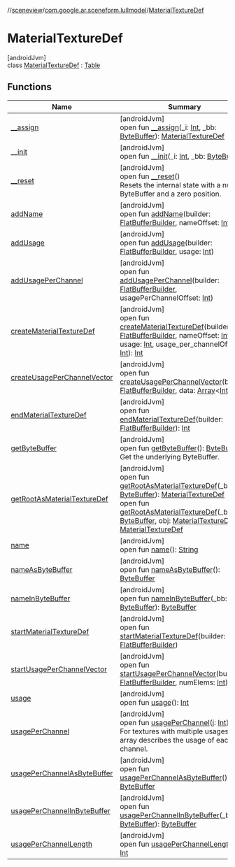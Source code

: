 //[sceneview](../../../index.md)/[com.google.ar.sceneform.lullmodel](../index.md)/[MaterialTextureDef](index.md)

# MaterialTextureDef

[androidJvm]\
class [MaterialTextureDef](index.md) : [Table](../../com.google.flatbuffers/-table/index.md)

## Functions

| Name | Summary |
|---|---|
| [__assign](__assign.md) | [androidJvm]<br>open fun [__assign](__assign.md)(_i: [Int](https://kotlinlang.org/api/latest/jvm/stdlib/kotlin/-int/index.html), _bb: [ByteBuffer](https://developer.android.com/reference/kotlin/java/nio/ByteBuffer.html)): [MaterialTextureDef](index.md) |
| [__init](__init.md) | [androidJvm]<br>open fun [__init](__init.md)(_i: [Int](https://kotlinlang.org/api/latest/jvm/stdlib/kotlin/-int/index.html), _bb: [ByteBuffer](https://developer.android.com/reference/kotlin/java/nio/ByteBuffer.html)) |
| [__reset](../../com.google.flatbuffers/-table/__reset.md) | [androidJvm]<br>open fun [__reset](../../com.google.flatbuffers/-table/__reset.md)()<br>Resets the internal state with a null ByteBuffer and a zero position. |
| [addName](add-name.md) | [androidJvm]<br>open fun [addName](add-name.md)(builder: [FlatBufferBuilder](../../com.google.flatbuffers/-flat-buffer-builder/index.md), nameOffset: [Int](https://kotlinlang.org/api/latest/jvm/stdlib/kotlin/-int/index.html)) |
| [addUsage](add-usage.md) | [androidJvm]<br>open fun [addUsage](add-usage.md)(builder: [FlatBufferBuilder](../../com.google.flatbuffers/-flat-buffer-builder/index.md), usage: [Int](https://kotlinlang.org/api/latest/jvm/stdlib/kotlin/-int/index.html)) |
| [addUsagePerChannel](add-usage-per-channel.md) | [androidJvm]<br>open fun [addUsagePerChannel](add-usage-per-channel.md)(builder: [FlatBufferBuilder](../../com.google.flatbuffers/-flat-buffer-builder/index.md), usagePerChannelOffset: [Int](https://kotlinlang.org/api/latest/jvm/stdlib/kotlin/-int/index.html)) |
| [createMaterialTextureDef](create-material-texture-def.md) | [androidJvm]<br>open fun [createMaterialTextureDef](create-material-texture-def.md)(builder: [FlatBufferBuilder](../../com.google.flatbuffers/-flat-buffer-builder/index.md), nameOffset: [Int](https://kotlinlang.org/api/latest/jvm/stdlib/kotlin/-int/index.html), usage: [Int](https://kotlinlang.org/api/latest/jvm/stdlib/kotlin/-int/index.html), usage_per_channelOffset: [Int](https://kotlinlang.org/api/latest/jvm/stdlib/kotlin/-int/index.html)): [Int](https://kotlinlang.org/api/latest/jvm/stdlib/kotlin/-int/index.html) |
| [createUsagePerChannelVector](create-usage-per-channel-vector.md) | [androidJvm]<br>open fun [createUsagePerChannelVector](create-usage-per-channel-vector.md)(builder: [FlatBufferBuilder](../../com.google.flatbuffers/-flat-buffer-builder/index.md), data: [Array](https://kotlinlang.org/api/latest/jvm/stdlib/kotlin/-array/index.html)&lt;[Int](https://kotlinlang.org/api/latest/jvm/stdlib/kotlin/-int/index.html)&gt;): [Int](https://kotlinlang.org/api/latest/jvm/stdlib/kotlin/-int/index.html) |
| [endMaterialTextureDef](end-material-texture-def.md) | [androidJvm]<br>open fun [endMaterialTextureDef](end-material-texture-def.md)(builder: [FlatBufferBuilder](../../com.google.flatbuffers/-flat-buffer-builder/index.md)): [Int](https://kotlinlang.org/api/latest/jvm/stdlib/kotlin/-int/index.html) |
| [getByteBuffer](../../com.google.flatbuffers/-table/get-byte-buffer.md) | [androidJvm]<br>open fun [getByteBuffer](../../com.google.flatbuffers/-table/get-byte-buffer.md)(): [ByteBuffer](https://developer.android.com/reference/kotlin/java/nio/ByteBuffer.html)<br>Get the underlying ByteBuffer. |
| [getRootAsMaterialTextureDef](get-root-as-material-texture-def.md) | [androidJvm]<br>open fun [getRootAsMaterialTextureDef](get-root-as-material-texture-def.md)(_bb: [ByteBuffer](https://developer.android.com/reference/kotlin/java/nio/ByteBuffer.html)): [MaterialTextureDef](index.md)<br>open fun [getRootAsMaterialTextureDef](get-root-as-material-texture-def.md)(_bb: [ByteBuffer](https://developer.android.com/reference/kotlin/java/nio/ByteBuffer.html), obj: [MaterialTextureDef](index.md)): [MaterialTextureDef](index.md) |
| [name](name.md) | [androidJvm]<br>open fun [name](name.md)(): [String](https://developer.android.com/reference/kotlin/java/lang/String.html) |
| [nameAsByteBuffer](name-as-byte-buffer.md) | [androidJvm]<br>open fun [nameAsByteBuffer](name-as-byte-buffer.md)(): [ByteBuffer](https://developer.android.com/reference/kotlin/java/nio/ByteBuffer.html) |
| [nameInByteBuffer](name-in-byte-buffer.md) | [androidJvm]<br>open fun [nameInByteBuffer](name-in-byte-buffer.md)(_bb: [ByteBuffer](https://developer.android.com/reference/kotlin/java/nio/ByteBuffer.html)): [ByteBuffer](https://developer.android.com/reference/kotlin/java/nio/ByteBuffer.html) |
| [startMaterialTextureDef](start-material-texture-def.md) | [androidJvm]<br>open fun [startMaterialTextureDef](start-material-texture-def.md)(builder: [FlatBufferBuilder](../../com.google.flatbuffers/-flat-buffer-builder/index.md)) |
| [startUsagePerChannelVector](start-usage-per-channel-vector.md) | [androidJvm]<br>open fun [startUsagePerChannelVector](start-usage-per-channel-vector.md)(builder: [FlatBufferBuilder](../../com.google.flatbuffers/-flat-buffer-builder/index.md), numElems: [Int](https://kotlinlang.org/api/latest/jvm/stdlib/kotlin/-int/index.html)) |
| [usage](usage.md) | [androidJvm]<br>open fun [usage](usage.md)(): [Int](https://kotlinlang.org/api/latest/jvm/stdlib/kotlin/-int/index.html) |
| [usagePerChannel](usage-per-channel.md) | [androidJvm]<br>open fun [usagePerChannel](usage-per-channel.md)(j: [Int](https://kotlinlang.org/api/latest/jvm/stdlib/kotlin/-int/index.html)): [Int](https://kotlinlang.org/api/latest/jvm/stdlib/kotlin/-int/index.html)<br>For textures with multiple usages, this array describes the usage of each channel. |
| [usagePerChannelAsByteBuffer](usage-per-channel-as-byte-buffer.md) | [androidJvm]<br>open fun [usagePerChannelAsByteBuffer](usage-per-channel-as-byte-buffer.md)(): [ByteBuffer](https://developer.android.com/reference/kotlin/java/nio/ByteBuffer.html) |
| [usagePerChannelInByteBuffer](usage-per-channel-in-byte-buffer.md) | [androidJvm]<br>open fun [usagePerChannelInByteBuffer](usage-per-channel-in-byte-buffer.md)(_bb: [ByteBuffer](https://developer.android.com/reference/kotlin/java/nio/ByteBuffer.html)): [ByteBuffer](https://developer.android.com/reference/kotlin/java/nio/ByteBuffer.html) |
| [usagePerChannelLength](usage-per-channel-length.md) | [androidJvm]<br>open fun [usagePerChannelLength](usage-per-channel-length.md)(): [Int](https://kotlinlang.org/api/latest/jvm/stdlib/kotlin/-int/index.html) |
